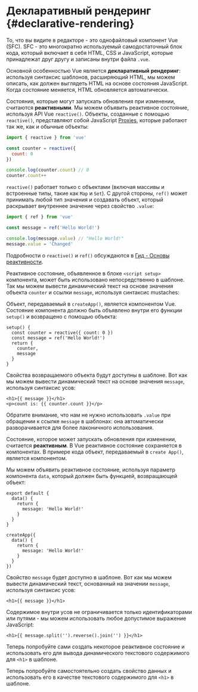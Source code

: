 # Декларативный рендеринг {#declarative-rendering}

<div class="sfc">

То, что вы видите в редакторе - это однофайловый компонент Vue (SFC). SFC - это многократно используемый самодостаточный блок кода, который включает в себя HTML, CSS и JavaScript, которые принадлежат друг другу и записаны внутри файла `.vue`.

</div>

Основной особенностью Vue является **декларативный рендеринг**: используя синтаксис шаблонов, расширяющий HTML, мы можем описать, как должен выглядеть HTML на основе состояния JavaScript. Когда состояние меняется, HTML обновляется автоматически.
<div class="composition-api">

Состояния, которые могут запускать обновления при изменении, считаются **реактивными**. Мы можем объявить реактивное состояние, используя API Vue `reactive()`. Объекты, созданные с помощью `reactive()`, представляют собой JavaScript [Proxies](https://developer.mozilla.org/en-US/docs/Web/JavaScript/Reference/Global_Objects/Proxy), которые работают так же, как и обычные объекты:

```js
import { reactive } from 'vue'

const counter = reactive({
  count: 0
})

console.log(counter.count) // 0
counter.count++
```

`reactive()` работает только с объектами (включая массивы и встроенные типы, такие как `Map` и `Set`). С другой стороны, `ref()` может принимать любой тип значения и создавать объект, который раскрывает внутреннее значение через свойство `.value`:

```js
import { ref } from 'vue'

const message = ref('Hello World!')

console.log(message.value) // "Hello World!"
message.value = 'Changed'
```

Подробности о `reactive()` и `ref()` обсуждаются в <a target="_blank" href="/guide/essentials/reactivity-fundamentals.html">Гид - Основы реактивности</a>.

<div class="sfc">

Реактивное состояние, объявленное в блоке `<script setup>` компонента, может быть использовано непосредственно в шаблоне. Так мы можем вывести динамический текст на основе значения объекта `counter` и ссылки `message`, используя синтаксис mustaches:

</div>

<div class="html">

Объект, передаваемый в `createApp()`, является компонентом Vue. Состояние компонента должно быть объявлено внутри его функции `setup()` и возвращено с помощью объекта:

```js{2,5}
setup() {
  const counter = reactive({ count: 0 })
  const message = ref('Hello World!')
  return {
    counter,
    message
  }
}
```

Свойства возвращаемого объекта будут доступны в шаблоне. Вот как мы можем вывести динамический текст на основе значения `message`, используя синтаксис усов:

</div>

```vue-html
<h1>{{ message }}</h1>
<p>count is: {{ counter.count }}</p>
```

Обратите внимание, что нам не нужно использовать `.value` при обращении к ссылке `message` в шаблонах: она автоматически разворачивается для более лаконичного использования.

</div>

<div class="options-api">

Состояние, которое может запускать обновления при изменении, считается **реактивным**. В Vue реактивное состояние сохраняется в компонентах. <span class="html">В примере кода объект, передаваемый в `create App()`, является компонентом.</span>

Мы можем объявить реактивное состояние, используя параметр компонента `data`, который должен быть функцией, возвращающей объект:

<div class="sfc">

```js{3-5}
export default {
  data() {
    return {
      message: 'Hello World!'
    }
  }
}
```

</div>
<div class="html">

```js{3-5}
createApp({
  data() {
    return {
      message: 'Hello World!'
    }
  }
})
```

</div>

Свойство `message` будет доступно в шаблоне. Вот как мы можем вывести динамический текст, основанный на значении `message`, используя синтаксис усов:

```vue-html
<h1>{{ message }}</h1>
```

</div>

Содержимое внутри усов не ограничивается только идентификаторами или путями - мы можем использовать любое допустимое выражение JavaScript:

```vue-html
<h1>{{ message.split('').reverse().join('') }}</h1>
```

<div class="composition-api">

Теперь попробуйте сами создать некоторое реактивное состояние и использовать его для вывода динамического текстового содержимого для `<h1>` в шаблоне.

</div>

<div class="options-api">

Теперь попробуйте самостоятельно создать свойство данных и использовать его в качестве текстового содержимого для `<h1>` в шаблоне.

</div>

